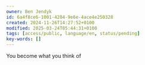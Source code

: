 ```yaml
---
owner: Ben Jendyk
id: 6a4f8ce6-1001-4204-9e6e-4ace4e250328
created: 2024-11-26T14:27:52+0100
modified: 2025-03-24T05:44:31+0100
tags: [access/public, language/en, status/pending]
key-words: []
---
```


You become what you think of
